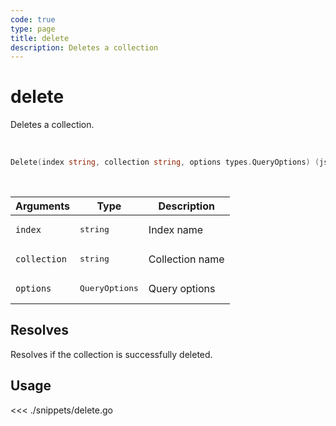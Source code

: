 ```yaml
---
code: true
type: page
title: delete
description: Deletes a collection
---
```


# delete

Deletes a collection.

<br/>

```go
Delete(index string, collection string, options types.QueryOptions) (json.RawMessage, error)
```

<br/>

| Arguments    | Type                    | Description     |
| ------------ | ----------------------- | --------------- |
| `index`      | <pre>string</pre>       | Index name      |
| `collection` | <pre>string</pre>       | Collection name |
| `options`    | <pre>QueryOptions</pre> | Query options   |


## Resolves

Resolves if the collection is successfully deleted.

## Usage

<<< ./snippets/delete.go
